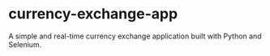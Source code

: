# currency-exchange-app
A simple and real-time currency exchange application built with Python and Selenium.
